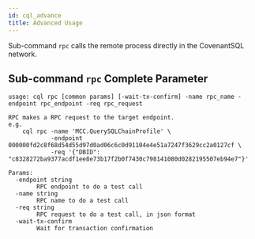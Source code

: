 ```yaml
---
id: cql_advance
title: Advanced Usage
---
```

Sub-command `rpc` calls the remote process directly in the CovenantSQL network.

## Sub-command `rpc` Complete Parameter

    usage: cql rpc [common params] [-wait-tx-confirm] -name rpc_name -endpoint rpc_endpoint -req rpc_request
    
    RPC makes a RPC request to the target endpoint.
    e.g.
        cql rpc -name 'MCC.QuerySQLChainProfile' \
                -endpoint 000000fd2c8f68d54d55d97d0ad06c6c0d91104e4e51a7247f3629cc2a0127cf \
                -req '{"DBID": "c8328272ba9377acdf1ee8e73b17f2b0f7430c798141080d0282195507eb94e7"}'
    
    Params:
      -endpoint string
            RPC endpoint to do a test call
      -name string
            RPC name to do a test call
      -req string
            RPC request to do a test call, in json format
      -wait-tx-confirm
            Wait for transaction confirmation